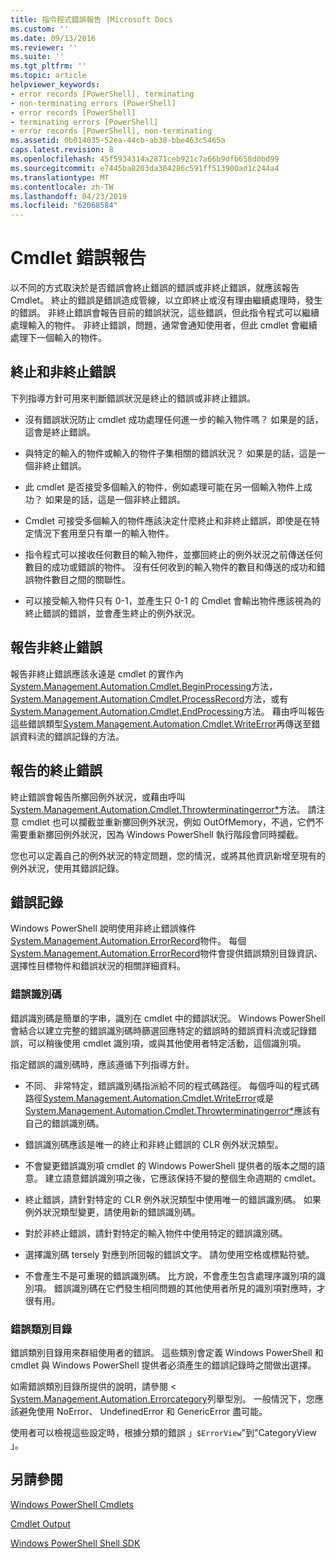 ```yaml
---
title: 指令程式錯誤報告 |Microsoft Docs
ms.custom: ''
ms.date: 09/13/2016
ms.reviewer: ''
ms.suite: ''
ms.tgt_pltfrm: ''
ms.topic: article
helpviewer_keywords:
- error records [PowerShell], terminating
- non-terminating errors [PowerShell]
- error records [PowerShell]
- terminating errors [PowerShell]
- error records [PowerShell], non-terminating
ms.assetid: 0b014035-52ea-44cb-ab38-bbe463c5465a
caps.latest.revision: 8
ms.openlocfilehash: 45f5934314a2871ceb921c7a66b9dfb658d0bd99
ms.sourcegitcommit: e7445ba8203da304286c591ff513900ad1c244a4
ms.translationtype: MT
ms.contentlocale: zh-TW
ms.lasthandoff: 04/23/2019
ms.locfileid: "62068584"
---
```

# <a name="cmdlet-error-reporting"></a>Cmdlet 錯誤報告

以不同的方式取決於是否錯誤會終止錯誤的錯誤或非終止錯誤，就應該報告 Cmdlet。 終止的錯誤是錯誤造成管線，以立即終止或沒有理由繼續處理時，發生的錯誤。 非終止錯誤會報告目前的錯誤狀況，這些錯誤，但此指令程式可以繼續處理輸入的物件。 非終止錯誤，問題，通常會通知使用者，但此 cmdlet 會繼續處理下一個輸入的物件。

## <a name="terminating-and-nonterminating-errors"></a>終止和非終止錯誤

下列指導方針可用來判斷錯誤狀況是終止的錯誤或非終止錯誤。

- 沒有錯誤狀況防止 cmdlet 成功處理任何進一步的輸入物件嗎？ 如果是的話，這會是終止錯誤。

- 與特定的輸入的物件或輸入的物件子集相關的錯誤狀況？ 如果是的話，這是一個非終止錯誤。

- 此 cmdlet 是否接受多個輸入的物件，例如處理可能在另一個輸入物件上成功？ 如果是的話，這是一個非終止錯誤。

- Cmdlet 可接受多個輸入的物件應該決定什麼終止和非終止錯誤，即使是在特定情況下套用至只有單一的輸入物件。

- 指令程式可以接收任何數目的輸入物件，並擲回終止的例外狀況之前傳送任何數目的成功或錯誤的物件。 沒有任何收到的輸入物件的數目和傳送的成功和錯誤物件數目之間的關聯性。

- 可以接受輸入物件只有 0-1，並產生只 0-1 的 Cmdlet 會輸出物件應該視為的終止錯誤的錯誤，並會產生終止的例外狀況。

## <a name="reporting-nonterminating-errors"></a>報告非終止錯誤

報告非終止錯誤應該永遠是 cmdlet 的實作內[System.Management.Automation.Cmdlet.BeginProcessing](/dotnet/api/System.Management.Automation.Cmdlet.BeginProcessing)方法， [System.Management.Automation.Cmdlet.ProcessRecord](/dotnet/api/System.Management.Automation.Cmdlet.ProcessRecord)方法，或有[System.Management.Automation.Cmdlet.EndProcessing](/dotnet/api/System.Management.Automation.Cmdlet.EndProcessing)方法。 藉由呼叫報告這些錯誤類型[System.Management.Automation.Cmdlet.WriteError](/dotnet/api/System.Management.Automation.Cmdlet.WriteError)再傳送至錯誤資料流的錯誤記錄的方法。

## <a name="reporting-terminating-errors"></a>報告的終止錯誤

終止錯誤會報告所擲回例外狀況，或藉由呼叫[System.Management.Automation.Cmdlet.Throwterminatingerror*](/dotnet/api/System.Management.Automation.Cmdlet.ThrowTerminatingError)方法。 請注意 cmdlet 也可以攔截並重新擲回例外狀況，例如 OutOfMemory，不過，它們不需要重新擲回例外狀況，因為 Windows PowerShell 執行階段會同時攔截。

您也可以定義自己的例外狀況的特定問題，您的情況，或將其他資訊新增至現有的例外狀況，使用其錯誤記錄。

## <a name="error-records"></a>錯誤記錄

Windows PowerShell 說明使用非終止錯誤條件[System.Management.Automation.ErrorRecord](/dotnet/api/System.Management.Automation.ErrorRecord)物件。 每個[System.Management.Automation.ErrorRecord](/dotnet/api/System.Management.Automation.ErrorRecord)物件會提供錯誤類別目錄資訊、 選擇性目標物件和錯誤狀況的相關詳細資料。

### <a name="error-identifiers"></a>錯誤識別碼

錯誤識別碼是簡單的字串，識別在 cmdlet 中的錯誤狀況。 Windows PowerShell 會結合以建立完整的錯誤識別碼時篩選回應特定的錯誤時的錯誤資料流或記錄錯誤，可以稍後使用 cmdlet 識別項，或與其他使用者特定活動，這個識別項。

指定錯誤的識別碼時，應該遵循下列指導方針。

- 不同、 非常特定，錯誤識別碼指派給不同的程式碼路徑。 每個呼叫的程式碼路徑[System.Management.Automation.Cmdlet.WriteError](/dotnet/api/System.Management.Automation.Cmdlet.WriteError)或是[System.Management.Automation.Cmdlet.Throwterminatingerror*](/dotnet/api/System.Management.Automation.Cmdlet.ThrowTerminatingError)應該有自己的錯誤識別碼。

- 錯誤識別碼應該是唯一的終止和非終止錯誤的 CLR 例外狀況類型。

- 不會變更錯誤識別項 cmdlet 的 Windows PowerShell 提供者的版本之間的語意。 建立語意錯誤識別項之後，它應該保持不變的整個生命週期的 cmdlet。

- 終止錯誤，請針對特定的 CLR 例外狀況類型中使用唯一的錯誤識別碼。 如果例外狀況類型變更，請使用新的錯誤識別碼。

- 對於非終止錯誤，請針對特定的輸入物件中使用特定的錯誤識別碼。

- 選擇識別碼 tersely 對應到所回報的錯誤文字。 請勿使用空格或標點符號。

- 不會產生不是可重現的錯誤識別碼。 比方說，不會產生包含處理序識別項的識別項。 錯誤識別碼在它們發生相同問題的其他使用者所見的識別項對應時，才很有用。

### <a name="error-categories"></a>錯誤類別目錄

錯誤類別目錄用來群組使用者的錯誤。 這些類別會定義 Windows PowerShell 和 cmdlet 與 Windows PowerShell 提供者必須產生的錯誤記錄時之間做出選擇。

如需錯誤類別目錄所提供的說明，請參閱 < [System.Management.Automation.Errorcategory](/dotnet/api/System.Management.Automation.ErrorCategory)列舉型別。 一般情況下，您應該避免使用 NoError、 UndefinedError 和 GenericError 盡可能。

使用者可以檢視這些設定時，根據分類的錯誤 」`$ErrorView`"到"CategoryView 」。

## <a name="see-also"></a>另請參閱

[Windows PowerShell Cmdlets](./cmdlet-overview.md)

[Cmdlet Output](./types-of-cmdlet-output.md)

[Windows PowerShell Shell SDK](../windows-powershell-reference.md)
